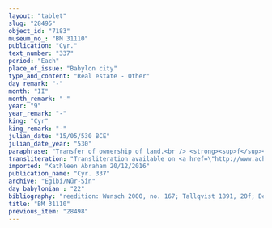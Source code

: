 ```yaml
---
layout: "tablet"
slug: "28495"
object_id: "7183"
museum_no_: "BM 31110"
publication: "Cyr."
text_number: "337"
period: "Each"
place_of_issue: "Babylon city"
type_and_content: "Real estate - Other"
day_remark: "-"
month: "II"
month_remark: "-"
year: "9"
year_remark: "-"
king: "Cyr"
king_remark: "-"
julian_date: "15/05/530 BCE"
julian_date_year: "530"
paraphrase: "Transfer of ownership of land.<br /> <strong><sup>f</sup></strong><strong>A</strong> owns (possibly as a part of her dowry) a plot of arable land (<em>zēru</em>), situated opposite the Zababa Gate in the district (<em>pīḫatu</em>) of Babylon, which has been legally entrusted to her husband <strong>B</strong>. He received it in compensation for his claim (<em>kūm ra&scaron;&ucirc;tu</em>) against his wife, obtaining from the judges a tablet recording his right. He then pledged (<em>ma&scaron;kanu &scaron;akānu</em>) it to <strong>C</strong>, the slave (<em>qallu</em>) of <strong>D</strong>. Now, <strong><sup>f</sup>A</strong> offers legal ownership over the field to the slave&rsquo;s owner, in exchange for a non-specified gift (<em>qī&scaron;tu</em>). She also offers him the original document attesting the purchase (<em>ummi </em><em>eqlēti</em>, lit. &ldquo;mother of the fields&rdquo;). <strong>D</strong>, then, hands over 10 shekels of silver as a gift, and the woman gives him the original document in return, transferring (<em>mu&scaron;&scaron;uru</em>) ownership to him. <strong><sup>f</sup>A</strong> puts the agreement down in writing (<em>&scaron;aṭāru</em>) and gives the document to <strong>D,</strong> in order to make sure that it will not be changed in the future. Names of 3 witnesses (including Bēl-udammib/Bēl-ahhē-iddin//Egibi, <strong>D</strong>&rsquo;s brother-in-law) and the scribe.<br /> &nbsp;<br /> <strong><sup>f</sup></strong><strong>A</strong> = <sup>f</sup>Esagil-bēlet/Nādin-ahi//Eppe&scaron;-ilī, wife of <strong>B</strong>; <strong>B</strong> = Nab&ucirc;-ēre&scaron;/Tabn&ecirc;a//Ahu-bāni; <strong>C</strong> = Nab&ucirc;-utirri, slave of <strong>D</strong>; <strong>D</strong> = Itti-Marduk-balāṭu/Nab&ucirc;-ahhē-iddin//Egibi"
transliteration: "Transliteration available on <a href=\"http://www.achemenet.com/en/item/?/textual-sources/texts-by-languages-and-scripts/babylonian/egibi-archive/1328692\" target=\"_blank\">Achemenet</a>"
imported: "Kathleen Abraham 20/12/2016"
publication_name: "Cyr. 337"
archive: "Egibi/Nūr-Sîn"
day_babylonian_: "22"
bibliography: "reedition: Wunsch 2000, no. 167; Tallqvist 1891, 20f; Demuth, BA 3 (1898), 427-429; Krecher 1970, 218."
title: "BM 31110"
previous_item: "28498"
---
```

